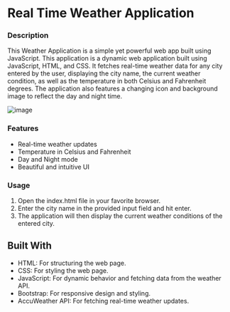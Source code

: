 # Real Time Weather Application

### Description
This Weather Application is a simple yet powerful web app built using JavaScript. This application is a dynamic web application built using JavaScript, HTML, and CSS. It fetches real-time weather data for any city entered by the user, displaying the city name, the current weather condition, as well as the temperature in both Celsius and Fahrenheit degrees. The application also features a changing icon and background image to reflect the day and night time.

![image](https://github.com/StevenD24/Weather-App/assets/105379503/02aeb6f3-0234-4a4a-ac83-c7564c11a530)

### Features
- Real-time weather updates
- Temperature in Celsius and Fahrenheit
- Day and Night mode
- Beautiful and intuitive UI

### Usage
1. Open the index.html file in your favorite browser.
2. Enter the city name in the provided input field and hit enter.
3. The application will then display the current weather conditions of the entered city.

## Built With
- HTML: For structuring the web page.
- CSS: For styling the web page.
- JavaScript: For dynamic behavior and fetching data from the weather API.
- Bootstrap: For responsive design and styling.
- AccuWeather API: For fetching real-time weather updates.




